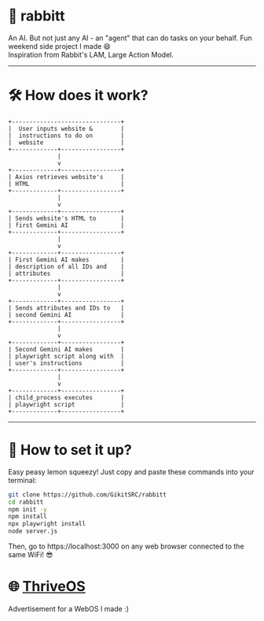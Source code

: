 # 🐰 rabbitt
An AI. But not just any AI - an "agent" that can do tasks on your behalf. Fun weekend side project I made 😄 <br>
Inspiration from Rabbit's LAM, Large Action Model.

---

# 🛠️ How does it work?
```
+-------------------------------+
|  User inputs website &        |
|  instructions to do on        |
|  website                      |
+-------------+-----------------+
              |
              v
+-------------+-----------------+
| Axios retrieves website's     |
| HTML                          |
+-------------+-----------------+
              |
              v
+-------------+-----------------+
| Sends website's HTML to       |
| first Gemini AI               |
+-------------+-----------------+
              |
              v
+-------------+-----------------+
| First Gemini AI makes         |
| description of all IDs and    |
| attributes                    |
+-------------+-----------------+
              |
              v
+-------------+-----------------+
| Sends attributes and IDs to   |
| second Gemini AI              |
+-------------+-----------------+
              |
              v
+-------------+-----------------+
| Second Gemini AI makes        |
| playwright script along with  |
| user's instructions           |
+-------------+-----------------+
              |
              v
+-------------+-----------------+
| child_process executes        |
| playwright script             |
+-------------+-----------------+

```
---

# 🚀 How to set it up?
Easy peasy lemon squeezy! Just copy and paste these commands into your terminal:

```bash
git clone https://github.com/GikitSRC/rabbitt
cd rabbitt
npm init -y
npm install
npx playwright install
node server.js
```
Then, go to https://localhost:3000 on any web browser connected to the same WiFi! 😎

# 🌐 [ThriveOS](https://thriveos.pages.dev/)
Advertisement for a WebOS I made :) 
